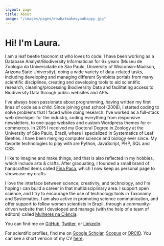```yaml
---
layout: page
title: About
image: "/images/pages/dowhatmakesyouhappy.jpg"
---
```


# Hi! I'm Laura.

I am a leaf beetle taxonomist who loves to code. I have been working as a Database Analyst/Biodiversity Informatician for 6+ years (Museu de Zoologia da Universidade de São Paulo, University of Wisconsin-Madison, Arizona State University), doing a wide variety of data-related tasks, including developing and managing different Symbiota portals from many scientific disciplines, creating and developing tools to aid scientific research, cleaning/processing Biodiversity Data and facilitating access to Biodiversity Data through public websites and APIs.

I've always been passionate about programming, having written my first lines of code as a child. Since joining grad school (2008), I started coding to solve problems that I faced while doing research. I've worked as a full-stack web developer for the industry, coding everything from responsive newsletters, to one-page websites and custom Wordpress themes for e-commerces. In 2015 I received my Doctoral Degree in Zoology at the University of São Paulo, Brazil, where I specialized in Systematics of Leaf Beetles. I have been merging computer science and biology ever since. My favorite technologies to play with are Python, JavaScript, PHP, SQL and CSS.

I like to imagine and make things, and that is also reflected in my hobbies, which include arts & crafts. After graduating, I founded a small brand of handcrafted items called [Fina Paca](http://finapaca.com/), which I now keep as personal page to showcase my crafts.

I love the interface between science, creativity, and technology, and I'm hoping I can build a career in that multidisciplinary area. I support open science, and I try to encourage the use of technology tools in Taxonomy and Systematics. I am also active in promoting science communication, and offer support to fellow women scientists in Brazil, through a community-driven website that I developed and manage (with the help of a team of editors) called [Mulheres na Ciência](http://mulheresnaciencia.com.br/).

You can find me on [GitHub](https://github.com/arbolitoloco), [Twitter](https://twitter.com/arbolitoloco), or [LinkedIn](https://www.linkedin.com/in/laura-rocha-prado/).

For scientific profiles, find me on [Google Scholar](https://scholar.google.com/citations?hl=en&user=q0DAb2wAAAAJ), [Scopus](https://www.scopus.com/authid/detail.uri?authorId=57214676383) or [ORCID](https://orcid.org/0000-0003-1237-2824). You can see a short version of my CV [here](/files/Curriculum_Vitae_Laura_Rocha_Prado_2023_One_Sheet.pdf).
